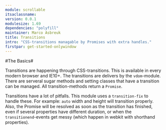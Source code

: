 ```yaml
---
module: scrollable
itsaclassname:
version: 0.0.1
modulesize: 1.69
dependencies: "polyfill"
maintainer: Marco Asbreuk
title: Transitions
intro: "CSS-transitions managable by Promises with extra handles."
firstpar: get-started-onlywindow
---
```




#The Basics#

Transitions are happening through CSS-transitions. This is available in every modern browser and IE10+. The transitions are delivers by the `vdom`-module. There are serveral sugar methods and setting classes that have a transition can be managed. All transition-methods return a `Promise`.

Transitions have a lot of pitfalls. This module uses a `transition-fix` to handle these. For example: `auto` width and height will transition properly. Also, the Promise will be resolved as soon as the transition has finished, even if several properties have different duration, or when the `transitionend`-events get messy (which happen in webkit with shorthand properties).



